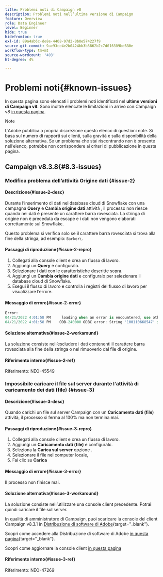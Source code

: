 ```yaml
---
title: Problemi noti di Campaign v8
description: Problemi noti nell’ultima versione di Campaign
feature: Overview
role: Data Engineer
level: Beginner
hide: true
hidefromtoc: true
exl-id: 89a4ab6c-de8e-4408-97d2-8b8e574227f9
source-git-commit: 9ae93ce4e2b0424bb3b3862b2c7d016309bd630e
workflow-type: tm+mt
source-wordcount: '403'
ht-degree: 4%

---
```


# Problemi noti{#known-issues}

In questa pagina sono elencati i problemi noti identificati nel **ultime versioni di Campaign v8**. Sono inoltre elencate le limitazioni in arrivo con Campaign v8 [in questa pagina](ac-guardrails.md).


>[!NOTE]
>
>L’Adobe pubblica a propria discrezione questo elenco di questioni note. Si basa sul numero di rapporti sui clienti, sulla gravità e sulla disponibilità della soluzione alternativa. Se un problema che stai riscontrando non è presente nell’elenco, potrebbe non corrispondere ai criteri di pubblicazione in questa pagina.

## Campaign v8.3.8{#8.3-issues}

### Modifica problema dell’attività Origine dati {#issue-2}

#### Descrizione{#issue-2-desc}

Durante l’inserimento di dati nel database cloud di Snowflake con una campagna **Query** e **Cambia origine dati** attività , il processo non riesce quando nei dati è presente un carattere barra rovesciata. La stringa di origine non è preceduta da escape e i dati non vengono elaborati correttamente sul Snowflake.

Questo problema si verifica solo se il carattere barra rovesciata si trova alla fine della stringa, ad esempio: `Barker\`.


#### Passaggi di riproduzione{#issue-2-repro}

1. Collegati alla console client e crea un flusso di lavoro.
1. Aggiungi un **Query** e configuralo.
1. Selezionare i dati con le caratteristiche descritte sopra.
1. Aggiungi un **Cambia origine dati** e configuralo per selezionare il database cloud di Snowflake.
1. Esegui il flusso di lavoro e controlla i registri del flusso di lavoro per visualizzare l’errore.


#### Messaggio di errore{#issue-2-error}

```sql
Error:
04/21/2022 4:01:58 PM     loading when an error is encountered, use other values such as 'SKIP_FILE' or 'CONTINUE' for the ON_ERROR option. For more information on loading options, please run 'info loading_data' in a SQL client. SQLState: 22000
04/21/2022 4:01:58 PM    ODB-240000 ODBC error: String '100110668547' is too long and would be truncated   File 'wkf1656797_21_1_3057430574#458516uploadPart0.chunk.gz', line 1, character 0   Row 90058, column "WKF1656797_21_1"["SCARRIER_ROUTE":13]   If you would like to continue
```

#### Soluzione alternativa{#issue-2-workaround}

La soluzione consiste nell’escludere i dati contenenti il carattere barra rovesciata alla fine della stringa o nel rimuoverlo dal file di origine.


#### Riferimento interno{#issue-2-ref}

Riferimento: NEO-45549


### Impossibile caricare il file sul server durante l&#39;attività di caricamento dei dati (file) {#issue-3}

#### Descrizione{#issue-3-desc}

Quando carichi un file sul server Campaign con un **Caricamento dati (file)** attività, il processo si ferma al 100% ma non termina mai.

#### Passaggi di riproduzione{#issue-3-repro}

1. Collegati alla console client e crea un flusso di lavoro.
1. Aggiungi un **Caricamento dati (file)** e configuralo.
1. Seleziona la **Carica sul server** opzione .
1. Selezionare il file nel computer locale,
1. Fai clic su **Carica**


#### Messaggio di errore{#issue-3-error}

Il processo non finisce mai.

#### Soluzione alternativa{#issue-3-workaround}

La soluzione consiste nell’utilizzare una console client precedente. Potrai quindi caricare il file sul server.

In qualità di amministratore di Campaign, puoi scaricare la console del client Campaign v8.3.1 in [Distribuzione di software di Adobe](https://experience.adobe.com/#/downloads/content/software-distribution/en/campaign.html?1_group.propertyvalues.property=.%2Fjcr%3Acontent%2Fmetadata%2Fdc%3Aversion&amp;1_group.property.operation=equals&amp;1_group.property.values.0_values=target-version%3AcamCampaign%2F8&amp;orderby=%40jcr%3Acontent%2Fjcr%3AlastModified&amp;orderby.sort=desc&amp;desc=list&amp;p.offset=0&amp;p.limit=4){target=&quot;_blank&quot;}.

Scopri come accedere alla Distribuzione di software di Adobe [in questa pagina](https://experienceleague.adobe.com/docs/experience-cloud/software-distribution/home.html?lang=it){target=&quot;_blank&quot;}.

Scopri come aggiornare la console client [in questa pagina](connect.md)

#### Riferimento interno{#issue-3-ref}

Riferimento: NEO-47269

